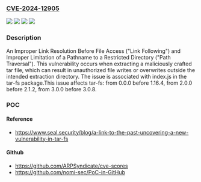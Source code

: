 ### [CVE-2024-12905](https://cve.mitre.org/cgi-bin/cvename.cgi?name=CVE-2024-12905)
![](https://img.shields.io/static/v1?label=Product&message=n%2Fa&color=blue)
![](https://img.shields.io/static/v1?label=Version&message=n%2Fa&color=blue)
![](https://img.shields.io/static/v1?label=Vulnerability&message=CWE-22%20Improper%20Limitation%20of%20a%20Pathname%20to%20a%20Restricted%20Directory%20('Path%20Traversal')&color=brighgreen)
![](https://img.shields.io/static/v1?label=Vulnerability&message=CWE-59%20Improper%20Link%20Resolution%20Before%20File%20Access%20('Link%20Following')&color=brighgreen)

### Description

An Improper Link Resolution Before File Access ("Link Following") and Improper Limitation of a Pathname to a Restricted Directory ("Path Traversal"). This vulnerability occurs when extracting a maliciously crafted tar file, which can result in unauthorized file writes or overwrites outside the intended extraction directory. The issue is associated with index.js in the tar-fs package.This issue affects tar-fs: from 0.0.0 before 1.16.4, from 2.0.0 before 2.1.2, from 3.0.0 before 3.0.8.

### POC

#### Reference
- https://www.seal.security/blog/a-link-to-the-past-uncovering-a-new-vulnerability-in-tar-fs

#### Github
- https://github.com/ARPSyndicate/cve-scores
- https://github.com/nomi-sec/PoC-in-GitHub

